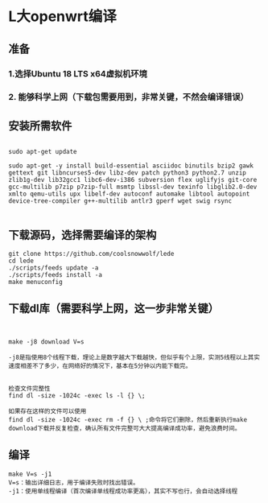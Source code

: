 # L大openwrt编译

## 准备

### 1.选择Ubuntu 18 LTS x64虚拟机环境

### 2. 能够科学上网（下载包需要用到，非常关键，不然会编译错误）





## 安装所需软件

```

sudo apt-get update 

sudo apt-get -y install build-essential asciidoc binutils bzip2 gawk gettext git libncurses5-dev libz-dev patch python3 python2.7 unzip zlib1g-dev lib32gcc1 libc6-dev-i386 subversion flex uglifyjs git-core gcc-multilib p7zip p7zip-full msmtp libssl-dev texinfo libglib2.0-dev xmlto qemu-utils upx libelf-dev autoconf automake libtool autopoint device-tree-compiler g++-multilib antlr3 gperf wget swig rsync


```

## 下载源码，选择需要编译的架构

```
git clone https://github.com/coolsnowwolf/lede
cd lede
./scripts/feeds update -a
./scripts/feeds install -a
make menuconfig
```



## 下载dl库（需要科学上网，这一步非常关键）

```


make -j8 download V=s

-j8是指使用8个线程下载，理论上是数字越大下载越快，但似乎有个上限，实测5线程以上其实速度相差不了多少，在网络好的情况下，基本在5分钟以内能下载完。


检查文件完整性
find dl -size -1024c -exec ls -l {} \;

如果存在这样的文件可以使用
find dl -size -1024c -exec rm -f {} \ ;命令将它们删除，然后重新执行make download下载并反复检查，确认所有文件完整可大大提高编译成功率，避免浪费时间。
```



## 编译

```
make V=s -j1
V=s：输出详细日志，用于编译失败时找出错误。
-j1：使用单线程编译（首次编译单线程成功率更高），其实不写也行，会自动选择线程
```

